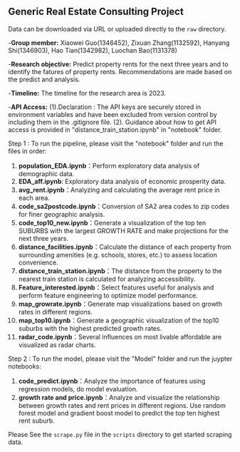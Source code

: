 ## Generic Real Estate Consulting Project
Data can be downloaded via URL or uploaded directly to the `raw` directory.

-**Group member:** Xiaowei Guo(1346452), Zixuan Zhang(1132592), Hanyang Shi(1346903), Hao Tian(1342982), Luochan Bao(1131378)

-**Research objective:** Predict property rents for the next three years and to identify the fatures of property rents. Recommendations are made based on the predict and analysis.

-**Timeline:** The timeline for the research area is 2023.

-**API Access:** (1).Declaration : The API keys are securely stored in environment variables and have been excluded from version control by including them in the .gitignore file. (2). Guidance about how to get API access is provided in "distance_train_station.ipynb" in "notebook" folder.


Step 1 : To run the pipeline, please visit the "notebook" folder and run the files in order:
1. **population_EDA.ipynb**：Perform exploratory data analysis of demographic data.
2. **EDA_aff.ipynb**: Exploratory data analysis of economic prosperity data.
3. **avg_rent.ipynb**：Analyzing and calculating the average rent price in each area.
4. **code_sa2postcode.ipynb**：Conversion of SA2 area codes to zip codes for finer geographic analysis.
5. **code_top10_new.ipynb**：Generate a visualization of the top ten SUBURBS with the largest GROWTH RATE and make projections for the next three years.
6. **distance_facilities.ipynb**：Calculate the distance of each property from surrounding amenities (e.g. schools, stores, etc.) to assess location convenience.
7. **distance_train_station.ipynb**：The distance from the property to the nearest train station is calculated for analyzing accessibility.
8. **Feature_interested.ipynb**：Select features useful for analysis and perform feature engineering to optimize model performance.
9. **map_growrate.ipynb**：Generate map visualizations based on growth rates in different regions.
10. **map_top10.ipynb**：Generate a geographic visualization of the top10 suburbs with the highest predicted growth rates.
11. **radar_code.ipynb**：Several influences on most livable affordable are visualized as radar charts.

Step 2 : To run the model, please visit the "Model" folder and run the juypter notebooks:
1. **code_predict.ipynb**：Analyze the importance of features using regression models, do model evaluation.
2. **growth rate and price.ipynb**：Analyze and visualize the relationship between growth rates and rent prices in different regions. Use random forest model and gradient boost model to predict the top ten highest rent suburb.

Please See the `scrape.py` file in the `scripts` directory to get started scraping data. 
